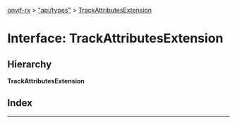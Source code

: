 [onvif-rx](../README.md) > ["api/types"](../modules/_api_types_.md) > [TrackAttributesExtension](../interfaces/_api_types_.trackattributesextension.md)

# Interface: TrackAttributesExtension

## Hierarchy

**TrackAttributesExtension**

## Index

---

